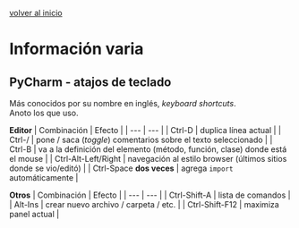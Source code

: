 <style>
.page-header {
    padding-bottom: 50px;
    padding-top: 50px;
}
</style>

[volver al inicio](./index.md)  

# Información varia

## PyCharm - atajos de teclado
Más conocidos por su nombre en inglés, *keyboard shortcuts*.  
Anoto los que uso.

**Editor**
| Combinación | Efecto |
| --- | --- |
| Ctrl-D | duplica línea actual |
| Ctrl-/ | pone / saca (*toggle*) comentarios sobre el texto seleccionado |
| Ctrl-B | va a la definición del elemento (método, función, clase) donde está el mouse |
| Ctrl-Alt-Left/Right | navegación al estilo browser (últimos sitios donde se vio/editó) |
| Ctrl-Space **dos veces** | agrega `import` automáticamente |

**Otros**
| Combinación | Efecto |
| --- | --- |
| Ctrl-Shift-A | lista de comandos |
| Alt-Ins | crear nuevo archivo / carpeta / etc. |
| Ctrl-Shift-F12 | maximiza panel actual |


